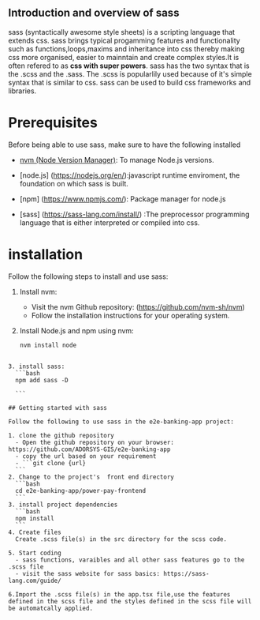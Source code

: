 ## Introduction and overview of sass

sass (syntactically awesome style sheets) is a scripting language that extends css. sass brings typical progamming features and functionality such as functions,loops,maxims and inheritance into css thereby making css more organised, easier to mainntain and create complex styles.It is often refered to as **css with super powers**. sass has the two syntax that is the .scss and the .sass. The .scss is popularlily used because of it's simple syntax that is similar to css. sass can be used to build css frameworks and libraries.

# Prerequisites

Before being able to use sass, make sure to have the following installed

- [nvm (Node Version Manager)](https://github.com/nvm-sh/nvm): To manage Node.js versions.

- [node.js] (https://nodejs.org/en/):javascript runtime enviroment, the foundation on which sass is built.

- [npm] (https://www.npmjs.com/): Package manager for node.js


- [sass] (https://sass-lang.com/install/) :The preprocessor programming language that is either interpreted or compiled into css.

# installation
Follow the following steps to install and use sass:

1. Install nvm:
   - Visit the nvm Github repository: (https://github.com/nvm-sh/nvm)
   - Follow the installation instructions for your operating system.

2. Install Node.js and npm using nvm:
   ```bash
   nvm install node
  ```

3. install sass:
    ```bash
    npm add sass -D

    ```

## Getting started with sass

Follow the following to use sass in the e2e-banking-app project:

1. clone the github repository
    - Open the github repository on your browser: https://github.com/ADORSYS-GIS/e2e-banking-app
    - copy the url based on your requirement
    - ```git clone {url}
    ```
2. Change to the project's  front end directory
    ```bash
    cd e2e-banking-app/power-pay-frontend
    ```
3. install project dependencies
    ```bash
    npm install
    ```
4. Create files
    Create .scss file(s) in the src directory for the scss code. 
    
5. Start coding 
    - sass functions, varaibles and all other sass features go to the .scss file
    - visit the sass website for sass basics: https://sass-lang.com/guide/ 

6.Import the .scss file(s) in the app.tsx file,use the features defined in the scss file and the styles defined in the scss file will be automatcally applied.






